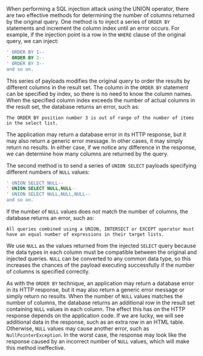 When performing a SQL injection attack using the UNION operator, there are two effective methods for determining the number of columns returned by the original query.
One method is to inject a series of `ORDER BY` statements and increment the column index until an error occurs. For example, if the injection point is a row in the `WHERE` clause of the original query, we can inject:
```SQL
' ORDER BY 1--
' ORDER BY 2--
' ORDER BY 3--
and so on.
```
This series of payloads modifies the original query to order the results by different columns in the result set. The column in the `ORDER BY` statement can be specified by index, so there is no need to know the column names. When the specified column index exceeds the number of actual columns in the result set, the database returns an error, such as:
```ERROR
The ORDER BY position number 3 is out of range of the number of items in the select list.
```
The application may return a database error in its HTTP response, but it may also return a generic error message. In other cases, it may simply return no results. In either case, if we notice any difference in the response, we can determine how many columns are returned by the query.

The second method is to send a series of `UNION SELECT` payloads specifying different numbers of `NULL` values:
```SQL
' UNION SELECT NULL--
' UNION SELECT NULL,NULL--
' UNION SELECT NULL,NULL,NULL--
and so on.
```
If the number of `NULL` values ​​does not match the number of columns, the database returns an error, such as:
```ERROR
All queries combined using a UNION, INTERSECT or EXCEPT operator must have an equal number of expressions in their target lists.
```
We use `NULL` as the values ​​returned from the injected `SELECT` query because the data types in each column must be compatible between the original and injected queries. `NULL` can be converted to any common data type, so this increases the chances of the payload executing successfully if the number of columns is specified correctly.

As with the `ORDER BY` technique, an application may return a database error in its HTTP response, but it may also return a generic error message or simply return no results. When the number of `NULL` values ​​matches the number of columns, the database returns an additional row in the result set containing `NULL` values ​​in each column. The effect this has on the HTTP response depends on the application code. If we are lucky, we will see additional data in the response, such as an extra row in an HTML table. Otherwise, `NULL` values ​​may cause another error, such as `NullPointerException`. In the worst case, the response may look like the response caused by an incorrect number of `NULL` values, which will make this method ineffective.